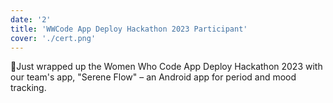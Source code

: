 ```yaml
---
date: '2'
title: 'WWCode App Deploy Hackathon 2023 Participant'
cover: './cert.png'
---
```


🚀Just wrapped up the Women Who Code App Deploy Hackathon 2023 with our team's app, "Serene Flow" – an Android app for period and mood tracking.
